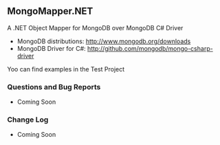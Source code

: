 ## MongoMapper.NET

A .NET Object Mapper for MongoDB over MongoDB C# Driver

* MongoDB distributions: http://www.mongodb.org/downloads
* MongoDB Driver for C#: http://github.com/mongodb/mongo-csharp-driver

Yoo can find examples in the Test Project

### Questions and Bug Reports

* Coming Soon
 
### Change Log

* Coming Soon

